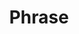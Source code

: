 ---
types: "word"

title: "Phrase"

categories: ['']

tags: ['Phrase']

arabic: 'مركب'
arabic2: 'عبارة'

arexps: []

enwords: ['Phrase']

enexps: []

arlexicons: 'ر'
arlexicons2: 'ع'

enlexicons: 'P'

authors: ['Ruqayya Roshdy']

translators: ['']

citations: 'مقدمة في حوسبة اللغة العربية'

sources: 'مركز الملك عبدالله بن عبدالعزيز الدولي لخدمة اللغة العربية'

word: "true"

slug: ""
---